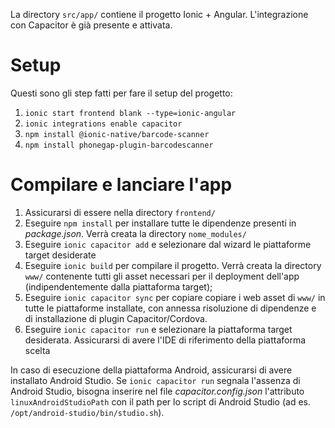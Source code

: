 La directory `src/app/` contiene il progetto Ionic + Angular.
L'integrazione con Capacitor è già presente e attivata.

# Setup

Questi sono gli step fatti per fare il setup del progetto:

1. `ionic start frontend blank --type=ionic-angular`
2. `ionic integrations enable capacitor`
3. `npm install @ionic-native/barcode-scanner`
4. `npm install phonegap-plugin-barcodescanner`


# Compilare e lanciare l'app

1. Assicurarsi di essere nella directory `frontend/`
2. Eseguire `npm install` per installare tutte le dipendenze presenti in *package.json*. Verrà creata la directory `nome_modules/`
3. Eseguire `ionic capacitor add` e selezionare dal wizard le piattaforme target desiderate
4. Eseguire `ionic build` per compilare il progetto. Verrà creata la directory `www/` contenente tutti gli asset necessari per il deployment dell'app (indipendentemente dalla piattaforma target);
5. Eseguire `ionic capacitor sync` per copiare copiare i web asset di `www/` in tutte le piattaforme installate, con annessa risoluzione di dipendenze e di installazione di plugin Capacitor/Cordova.
6. Eseguire `ionic capacitor run` e selezionare la piattaforma target desiderata. Assicurarsi di avere l'IDE di riferimento della piattaforma scelta

In caso di esecuzione della piattaforma Android, assicurarsi di avere installato Android Studio. Se `ionic capacitor run` segnala l'assenza di Android Studio, bisogna inserire nel file *capacitor.config.json* l'attributo `linuxAndroidStudioPath` con il path per lo script di Android Studio (ad es. `/opt/android-studio/bin/studio.sh`).